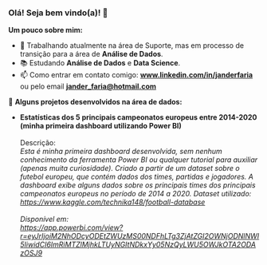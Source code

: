 ### Olá! Seja bem vindo(a)! 👋

<strong>Um pouco sobre mim:</strong>

- 🔭 Trabalhando atualmente na área de Suporte, mas em processo de transição para a área de <b>Análise de Dados</b>.
- 📚 Estudando <b>Análise de Dados</b> e <b>Data Science</b>.
- 📫 Como entrar em contato comigo: <b>www.linkedin.com/in/janderfaria</b> ou pelo email <b>jander_faria@hotmail.com</b>

📂 <strong>Alguns projetos desenvolvidos na área de dados:</strong>

  - <b>Estatísticas dos 5 principais campeonatos europeus entre 2014-2020 (minha primeira dashboard utilizando Power BI)</b><br><br>
    Descrição:<br>
    <i>Esta é minha primeira dashboard desenvolvida, sem nenhum conhecimento da ferramenta Power BI ou qualquer tutorial para auxiliar (apenas muita curiosidade). Criado a partir de um dataset sobre o futebol europeu, que contém dados dos times, partidas e jogadores. A dashboard exibe alguns dados sobre os principais times dos principais campeonatos europeus no período de 2014 a 2020. Dataset utilizado: https://www.kaggle.com/technika148/football-database<i> <br>        
    Disponível em:    
    <i>https://app.powerbi.com/view?r=eyJrIjoiM2NhODcyODEtZWUzMS00NDFhLTg3ZjAtZGI2OWNjODNlNWI5IiwidCI6ImRiMTZlMjhkLTUyNGItNDkxYy05NzQyLWU5OWJkOTA2ODAzOSJ9</i>

<!--
**janderfaria/janderfaria** is a ✨ _special_ ✨ repository because its `README.md` (this file) appears on your GitHub profile.
-->
